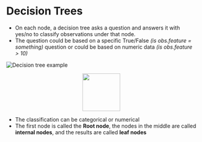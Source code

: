# Decision Trees

*   On each node, a decision tree asks a question and answers it with yes/no to classify observations under that node.
*   The question could be based on a specific True/False *(is obs.feature = something)* question or could be based on numeric data *(is obs.feature > 10)*

![Decision tree example](https://upload.wikimedia.org/wikipedia/commons/f/ff/Decision_tree_model.png)

<p align="center">
  <img width="100" height="100" src="https://upload.wikimedia.org/wikipedia/commons/f/ff/Decision_tree_model.png">
</p>

*   The classification can be categorical or numerical
*   The first node is called the **Root node**, the nodes in the middle are called **internal nodes**, and the results are called **leaf nodes**

